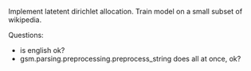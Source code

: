 Implement latetent dirichlet allocation.
Train model on a small subset of wikipedia.

Questions:
- is english ok?
- gsm.parsing.preprocessing.preprocess_string does all at once, ok?
